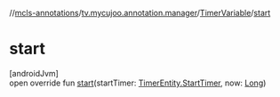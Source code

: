 //[mcls-annotations](../../../index.md)/[tv.mycujoo.annotation.manager](../index.md)/[TimerVariable](index.md)/[start](start.md)

# start

[androidJvm]\
open override fun [start](start.md)(startTimer: [TimerEntity.StartTimer](../-timer-entity/-start-timer/index.md), now: [Long](https://kotlinlang.org/api/latest/jvm/stdlib/kotlin/-long/index.html))
